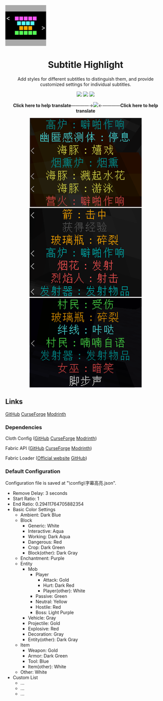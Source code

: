 <p align="left">
	<img src="./src/main/resources/assets/subtitle-highlight/icon.png" />
</p>

<h1 align="center">
	Subtitle Highlight
</h1>

<p align="center">
	Add styles for different subtitles to distinguish them, and provide customized settings for individual subtitles.
</p>

<p align="center">
	<a href="./LICENSE">
		<img src="https://img.shields.io/github/license/Yeah-Zero/Subtitle-Highlight?&style=flat-square" /></a>
	<img src="https://img.shields.io/github/languages/code-size/Yeah-Zero/Subtitle-Highlight?&style=flat-square" />
	<img src="https://img.shields.io/static/v1?label=Mod%20Loader&message=Fabric&color=brightgreen&style=flat-square" />
</p>

<p align="center">
	<b>Click here to help translate</b>————→<a href="https://zh.crowdin.com/project/Subtitle-Highlight"><img src="https://badges.crowdin.net/Subtitle-Highlight/localized.svg" /></a>←————<b>Click here to help translate</b>
</p>

<p align="center">
    <img src="./演示图片/效果演示1.png" />
    <img src="./演示图片/效果演示2.png" />
    <img src="./演示图片/效果演示3.png" />
</p>

## Links

[GitHub](https://github.com/Yeah-Zero/Subtitle-Highlight) [CurseForge](https://www.curseforge.com/minecraft/mc-mods/subtitle-highlight) [Modrinth](https://modrinth.com/mod/subtitle-highlight)

### Dependencies

Cloth
Config ([GitHub](https://github.com/shedaniel/cloth-config) [CurseForge](https://www.curseforge.com/minecraft/mc-mods/cloth-config) [Modrinth](https://modrinth.com/mod/cloth-config))

Fabric
API ([GitHub](https://github.com/FabricMC/fabric) [CurseForge](https://www.curseforge.com/minecraft/mc-mods/fabric-api) [Modrinth](https://modrinth.com/mod/fabric-api))

Fabric Loader ([Official website](https://fabricmc.net) [GitHub](https://github.com/FabricMC/fabric-loader))

### Default Configuration

Configuration file is saved at "<Game Directory>\config\字幕高亮.json".

- Remove Delay: 3 seconds
- Start Ratio: 1
- End Ratio: 0.29411764705882354
- Basic Color Settings
    - Ambient: Dark Blue
    - Block
        - Generic: White
        - Interactive: Aqua
        - Working: Dark Aqua
        - Dangerous: Red
        - Crop: Dark Green
        - Block(other): Dark Gray
    - Enchantment: Purple
    - Entity
        - Mob
            - Player
                - Attack: Gold
                - Hurt: Dark Red
                - Player(other): White
            - Passive: Green
            - Neutral: Yellow
            - Hostile: Red
            - Boss: Light Purple
        - Vehicle: Gray
        - Projectile: Gold
        - Explosive: Red
        - Decoration: Gray
        - Entity(other): Dark Gray
    - Item
        - Weapon: Gold
        - Armor: Dark Green
        - Tool: Blue
        - Item(other): White
    - Other: White
- Custom List
    - ...
    - ...
    - ...
